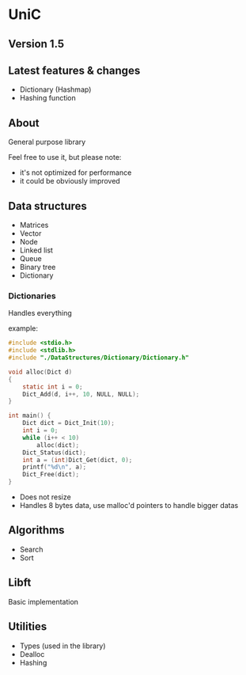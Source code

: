 # UniC

## Version 1.5

## Latest features & changes

- Dictionary (Hashmap)
- Hashing function

## About

General purpose library

Feel free to use it, but please note:

- it's not optimized for performance
- it could be obviously improved

## Data structures

- Matrices
- Vector
- Node
- Linked list
- Queue
- Binary tree
- Dictionary

### Dictionaries

Handles everything

example:

```c
#include <stdio.h>
#include <stdlib.h>
#include "./DataStructures/Dictionary/Dictionary.h"

void alloc(Dict d)
{
	static int i = 0;
	Dict_Add(d, i++, 10, NULL, NULL);
}

int main() {
	Dict dict = Dict_Init(10);
	int i = 0;
	while (i++ < 10)
		alloc(dict);
	Dict_Status(dict);
	int a = (int)Dict_Get(dict, 0);
	printf("%d\n", a);
	Dict_Free(dict);
}

```

- Does not resize
- Handles 8 bytes data, use malloc'd pointers to handle bigger datas

## Algorithms

- Search
- Sort

## Libft

Basic implementation

## Utilities

- Types (used in the library)
- Dealloc
- Hashing

